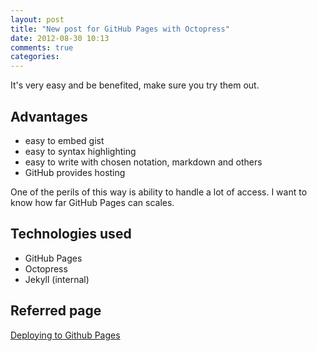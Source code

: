 ```yaml
---
layout: post
title: "New post for GitHub Pages with Octopress"
date: 2012-08-30 10:13
comments: true
categories: 
---
```


It's very easy and be benefited, make sure you try them out.

Advantages
----------

* easy to embed gist
* easy to syntax highlighting
* easy to write with chosen notation, markdown and others
* GitHub provides hosting

One of the perils of this way is ability to handle a lot of access.
I want to know how far GitHub Pages can scales.

Technologies used
-----------------

* GitHub Pages
* Octopress
* Jekyll (internal)

Referred page
-------------
[Deploying to Github Pages](http://octopress.org/docs/deploying/github/)

